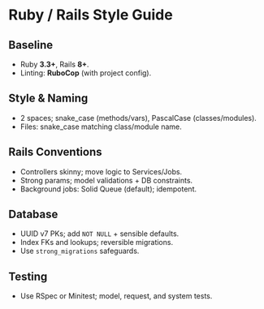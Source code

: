 # Ruby / Rails Style Guide

## Baseline

- Ruby **3.3+**, Rails **8+**.
- Linting: **RuboCop** (with project config).

## Style & Naming

- 2 spaces; snake_case (methods/vars), PascalCase (classes/modules).
- Files: snake_case matching class/module name.

## Rails Conventions

- Controllers skinny; move logic to Services/Jobs.
- Strong params; model validations + DB constraints.
- Background jobs: Solid Queue (default); idempotent.

## Database

- UUID v7 PKs; add `NOT NULL` + sensible defaults.
- Index FKs and lookups; reversible migrations.
- Use `strong_migrations` safeguards.

## Testing

- Use RSpec or Minitest; model, request, and system tests.
